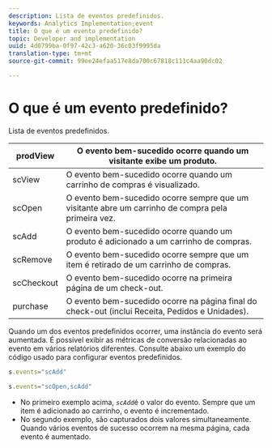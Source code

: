 ```yaml
---
description: Lista de eventos predefinidos.
keywords: Analytics Implementation;event
title: O que é um evento predefinido?
topic: Developer and implementation
uuid: 4d0799ba-0f97-42c3-a620-36c03f9995da
translation-type: tm+mt
source-git-commit: 99ee24efaa517e8da700c67818c111c4aa90dc02

---
```



# O que é um evento predefinido?

Lista de eventos predefinidos.

| prodView | O evento bem-sucedido ocorre quando um visitante exibe um produto. |
|---|---|
| scView | O evento bem-sucedido ocorre quando um carrinho de compras é visualizado. |
| scOpen | O evento bem-sucedido ocorre sempre que um visitante abre um carrinho de compra pela primeira vez. |
| scAdd | O evento bem-sucedido ocorre quando um produto é adicionado a um carrinho de compras. |
| scRemove | O evento bem-sucedido ocorre sempre que um item é retirado de um carrinho de compras. |
| scCheckout | O evento bem-sucedido ocorre na primeira página de um check-out. |
| purchase | O evento bem-sucedido ocorre na página final do check-out (inclui Receita, Pedidos e Unidades). |

Quando um dos eventos predefinidos ocorrer, uma instância do evento será aumentada. É possível exibir as métricas de conversão relacionadas ao evento em vários relatórios diferentes. Consulte abaixo um exemplo do código usado para configurar eventos predefinidos.

```js
s.events="scAdd"
```

```js
s.events="scOpen,scAdd"
```

* No primeiro exemplo acima, *`scAdd`*&#x200B;é o valor do evento. Sempre que um item é adicionado ao carrinho, o evento é incrementado.
* No segundo exemplo, são capturados dois valores simultaneamente. Quando vários eventos de sucesso ocorrem na mesma página, cada evento é aumentado.

